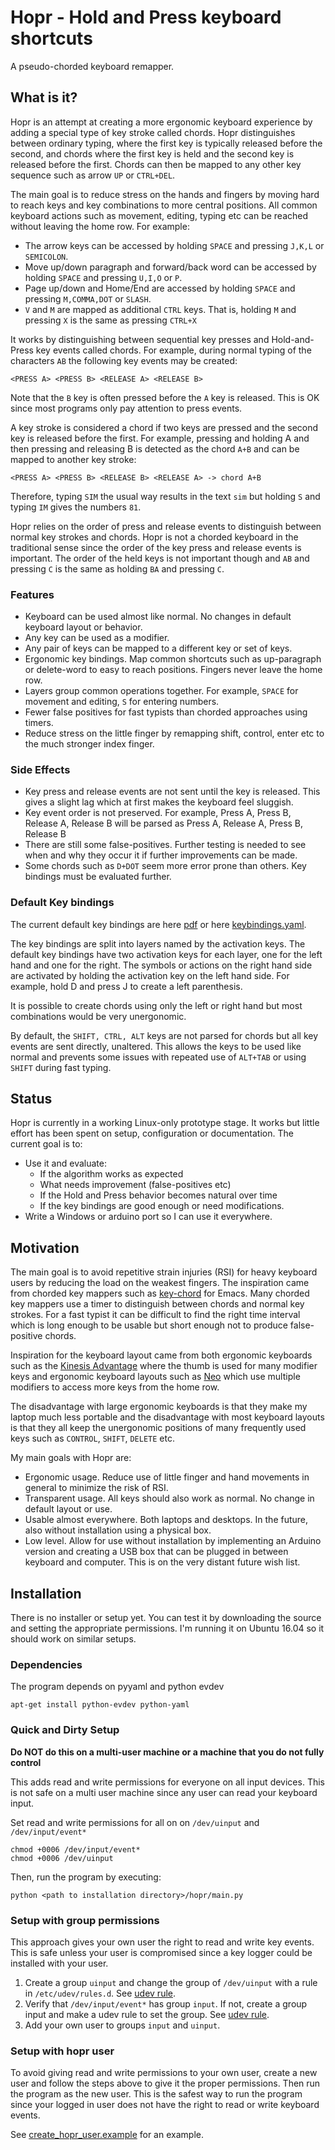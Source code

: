 # Hopr - Hold and Press keyboard shortcuts
A pseudo-chorded keyboard remapper.

## What is it?
Hopr is an attempt at creating a more ergonomic keyboard experience by adding a special type of key stroke called chords. Hopr distinguishes between ordinary typing, where the first key is typically released before the second, and chords where the first key is held and the second key is released before the first. Chords can then be mapped to any other key sequence such as arrow `UP` or `CTRL+DEL`.

The main goal is to reduce stress on the hands and fingers by moving hard to reach keys and key combinations to more central positions. All common keyboard actions such as movement, editing, typing etc can be reached without leaving the home row. For example:

* The arrow keys can be accessed by holding `SPACE` and pressing `J,K,L` or `SEMICOLON`. 
* Move up/down paragraph and forward/back word can be accessed by holding `SPACE` and pressing `U,I,O` or `P`.
* Page up/down and Home/End are accessed by holding `SPACE` and pressing `M,COMMA,DOT` or `SLASH`.
* `V` and `M` are mapped as additional `CTRL` keys. That is, holding `M` and pressing `X` is the same as pressing `CTRL+X`

It works by distinguishing between sequential key presses and Hold-and-Press key events called chords. For example, during normal typing of the characters `AB` the following key events may be created:

    <PRESS A> <PRESS B> <RELEASE A> <RELEASE B>

Note that the `B` key is often pressed before the `A` key is released. This is OK since most programs only pay attention to press events.

A key stroke is considered a chord if two keys are pressed and the second key is released before the first. For example, pressing and holding A and then pressing and releasing B is detected as the chord `A+B` and can be mapped to another key stroke:

    <PRESS A> <PRESS B> <RELEASE B> <RELEASE A> -> chord A+B
    
Therefore, typing `SIM` the usual way results in the text `sim` but holding `S` and typing `IM` gives the numbers `81`.

Hopr relies on the order of press and release events to distinguish between normal key strokes and chords. Hopr is not a chorded keyboard in the traditional sense since the order of the key press and release events is important. The order of the held keys is not important though and `AB` and pressing `C` is the same as holding `BA` and pressing `C`. 

### Features

* Keyboard can be used almost like normal. No changes in default keyboard layout or behavior.
* Any key can be used as a modifier. 
* Any pair of keys can be mapped to a different key or set of keys. 
* Ergonomic key bindings. Map common shortcuts such as up-paragraph or delete-word to easy to reach positions. Fingers never leave the home row. 
* Layers group common operations together. For example, `SPACE` for movement and editing, `S` for entering numbers.
* Fewer false positives for fast typists than chorded approaches using timers.
* Reduce stress on the little finger by remapping shift, control, enter etc to the much stronger index finger.

### Side Effects

* Key press and release events are not sent until the key is released. This gives a slight lag which at first makes the keyboard feel sluggish.
* Key event order is not preserved. For example, Press A, Press B, Release A, Release B will be parsed as Press A, Release A, Press B, Release B
* There are still some false-positives. Further testing is needed to see when and why they occur it if further improvements can be made.
* Some chords such as `D+DOT` seem more error prone than others. Key bindings must be evaluated further.

### Default Key bindings
The current default key bindings are here [pdf](doc/kbdlayout.pdf) or here [keybindings.yaml](config/keybindings.yaml).

The key bindings are split into layers named by the activation keys. The default key bindings have two activation keys for each layer, one for the left hand and one for the right. The symbols or actions on the right hand side are activated by holding the activation key on the left hand side. For example, hold D and press J to create a left parenthesis.

It is possible to create chords using only the left or right hand but most combinations would be very unergonomic. 

By default, the `SHIFT, CTRL, ALT` keys are not parsed for chords but all key events are sent directly, unaltered. This allows the keys to be used like normal and prevents some issues with repeated use of `ALT+TAB` or using `SHIFT` during fast typing.

## Status
Hopr is currently in a working Linux-only prototype stage. It works but little effort has been spent on setup, configuration or documentation. The current goal is to:

* Use it and evaluate:
  * If the algorithm works as expected
  * What needs improvement (false-positives etc)
  * If the Hold and Press behavior becomes natural over time
  * If the key bindings are good enough or need modifications.
* Write a Windows or arduino port so I can use it everywhere.



## Motivation
The main goal is to avoid repetitive strain injuries (RSI) for heavy keyboard users by reducing the load on the weakest fingers. The inspiration came from chorded key mappers such as [key-chord](https://www.emacswiki.org/emacs/KeyChord) for Emacs. Many chorded key mappers use a timer to distinguish between chords and normal key strokes. For a fast typist it can be difficult to find the right time interval which is long enough to be usable but short enough not to produce false-positive chords. 

Inspiration for the keyboard layout came from both ergonomic keyboards such as the [Kinesis Advantage](https://www.kinesis-ergo.com/shop/advantage2/) where the thumb is used for many modifier keys and ergonomic keyboard layouts such as [Neo](https://neo-layout.org/index_en.html) which use multiple modifiers to access more keys from the home row.

The disadvantage with large ergonomic keyboards is that they make my laptop much less portable and the disadvantage with most keyboard layouts is that they all keep the unergonomic positions of many frequently used keys such as `CONTROL`, `SHIFT`, `DELETE` etc.

My main goals with Hopr are:

* Ergonomic usage. Reduce use of little finger and hand movements in general to minimize the risk of RSI.
* Transparent usage. All keys should also work as normal. No change in default layout or use. 
* Usable almost everywhere. Both laptops and desktops. In the future, also without installation using a physical box.
* Low level. Allow for use without installation by implementing an Arduino version and creating a USB box that can be plugged in between keyboard and computer. This is on the very distant future wish list.

## Installation

There is no installer or setup yet. You can test it by downloading the source and setting the appropriate permissions. I'm running it on Ubuntu 16.04 so it should work on similar setups.

### Dependencies
The program depends on pyyaml and python evdev 

    apt-get install python-evdev python-yaml

### Quick and Dirty Setup

**Do NOT do this on a multi-user machine or a machine that you do not fully control**

This adds read and write permissions for everyone on all input devices. This is not safe on a multi user machine since any user can read your keyboard input.

Set read and write permissions for all on on `/dev/uinput` and `/dev/input/event*`

    chmod +0006 /dev/input/event*
    chmod +0006 /dev/uinput
   
Then, run the program by executing:

    python <path to installation directory>/hopr/main.py

### Setup with group permissions

This approach gives your own user the right to read and write key events. This is safe unless your user is compromised since a key logger could be installed with your user.

1. Create a group `uinput` and change the group of `/dev/uinput` with a rule in `/etc/udev/rules.d`. See [udev rule](script/misc/91_hopr.rules).
1. Verify that `/dev/input/event*` has group `input`. If not, create a group input and make a udev rule to set the group. See [udev rule](script/misc/91_hopr.rules).
1. Add your own user to groups `input` and `uinput`.


### Setup with hopr user

To avoid giving read and write permissions to your own user, create a new user and follow the steps above to give it the proper permissions. Then run the program as the new user. This is the safest way to run the program since your logged in user does not have the right to read or write keyboard events.

See [create_hopr_user.example](script/misc/create_hopr_user.example) for an example.


